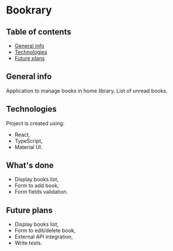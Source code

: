 # Bookrary

## Table of contents

- [General info](#general-info)
- [Technologies](#technologies)
- [Future plans](#future-plans)

## General info

Application to manage books in home library. List of unread books.

## Technologies

Project is created using:

- React,
- TypeScript,
- Material UI.

## What's done

- Display books list,
- Form to add book,
- Form fields validation.

## Future plans

- Display books list,
- Form to edit/delete book,
- External API integration,
- Write tests.
